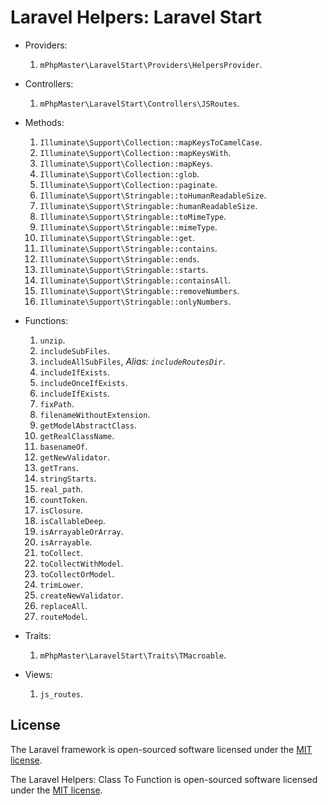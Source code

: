 # Laravel Helpers: Laravel Start

- Providers:
    1. `mPhpMaster\LaravelStart\Providers\HelpersProvider`.


- Controllers:
    1. `mPhpMaster\LaravelStart\Controllers\JSRoutes`.


- Methods:
    1. `Illuminate\Support\Collection::mapKeysToCamelCase`.
    2. `Illuminate\Support\Collection::mapKeysWith`.
    3. `Illuminate\Support\Collection::mapKeys`.
    4. `Illuminate\Support\Collection::glob`.
    5. `Illuminate\Support\Collection::paginate`.
    6. `Illuminate\Support\Stringable::toHumanReadableSize`.
    7. `Illuminate\Support\Stringable::humanReadableSize`.
    8. `Illuminate\Support\Stringable::toMimeType`.
    9. `Illuminate\Support\Stringable::mimeType`.
    10. `Illuminate\Support\Stringable::get`.
    11. `Illuminate\Support\Stringable::contains`.
    12. `Illuminate\Support\Stringable::ends`.
    13. `Illuminate\Support\Stringable::starts`.
    14. `Illuminate\Support\Stringable::containsAll`.
    15. `Illuminate\Support\Stringable::removeNumbers`.
    16. `Illuminate\Support\Stringable::onlyNumbers`.


- Functions:
    1. `unzip`.
    2. `includeSubFiles`.
    3. `includeAllSubFiles`, _Alias: `includeRoutesDir`_.
    4. `includeIfExists`.
    5. `includeOnceIfExists`.
    6. `includeIfExists`.
    7. `fixPath`.
    8. `filenameWithoutExtension`.
    9. `getModelAbstractClass`.
    10. `getRealClassName`.
    11. `basenameOf`.
    12. `getNewValidator`.
    13. `getTrans`.
    14. `stringStarts`.
    15. `real_path`.
    16. `countToken`.
    17. `isClosure`.
    18. `isCallableDeep`.
    19. `isArrayableOrArray`.
    20. `isArrayable`.
    21. `toCollect`.
    22. `toCollectWithModel`.
    23. `toCollectOrModel`.
    24. `trimLower`.
    25. `createNewValidator`.
    26. `replaceAll`.
    27. `routeModel`.


- Traits:
    1. `mPhpMaster\LaravelStart\Traits\TMacroable`.


- Views:
    1. `js_routes`.

## License

The Laravel framework is open-sourced software licensed under the [MIT license](https://opensource.org/licenses/MIT).

The Laravel Helpers: Class To Function is open-sourced software licensed under the [MIT license](https://github.com/mPhpMaster/laravel-start/blob/master/LICENSE).
